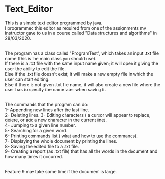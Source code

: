 # Text_Editor

This is a simple text editor programmed by java. <br>
I programmed this editor as required from one of the assignments my instructor gave to us in a course called "Data structures and algorithms" in 28/03/2020. <br><br>

The program has a class called "ProgramTest", which takes an input .txt file name (this is the main class you should use). <br>
If there is a .txt file with the same input name given; it will open it giving the user the ability to edit the file. <br>
Else if the .txt file doesn't exist; it will make a new empty file in which the user can start editing. <br>
Else if there is not given .txt file name, it will also create a new file where the user has to specify the name later when saving it. <br><br>

The commands that the program can do: <br>
1- Appending new lines after the last line. <br>
2- Deleting lines. 3- Editing characters ( a cursor will appear to replace, delete, or add a new character in the current line). <br>
4- Jumping to a given line number. <br>
5- Searching for a given word. <br>
6- Printing commands list ( what and how to use the commands). <br>
7- Displaying the whole document by printing the lines. <br>
8- Saving the edited file to a .txt file. <br>
9- Creating a report (as .txt file) that has all the words in the document and how many times it occurred. <br><br>

Feature 9 may take some time if the document is large.
